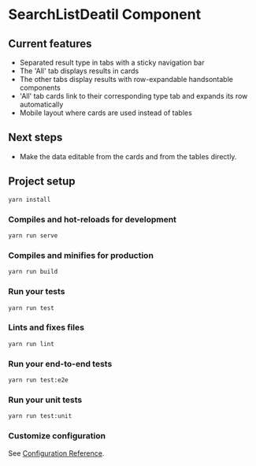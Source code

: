 # SearchListDeatil Component

## Current features
* Separated result type in tabs with a sticky navigation bar
* The 'All' tab displays results in cards 
* The other tabs display results with row-expandable handsontable components
* 'All' tab cards link to their corresponding type tab and expands its row automatically
* Mobile layout where cards are used instead of tables

## Next steps
* Make the data editable from the cards and from the tables directly.

## Project setup
```
yarn install
```

### Compiles and hot-reloads for development
```
yarn run serve
```

### Compiles and minifies for production
```
yarn run build
```

### Run your tests
```
yarn run test
```

### Lints and fixes files
```
yarn run lint
```

### Run your end-to-end tests
```
yarn run test:e2e
```

### Run your unit tests
```
yarn run test:unit
```

### Customize configuration
See [Configuration Reference](https://cli.vuejs.org/config/).
